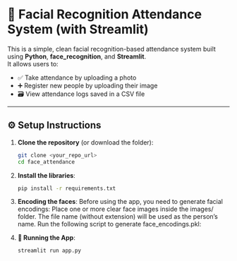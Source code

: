 # 🧠 Facial Recognition Attendance System (with Streamlit)

This is a simple, clean facial recognition-based attendance system built using **Python**, **face_recognition**, and **Streamlit**.  
It allows users to:
- ✅ Take attendance by uploading a photo
- ➕ Register new people by uploading their image
- 🗃️ View attendance logs saved in a CSV file

---

## ⚙️ Setup Instructions

1. **Clone the repository** (or download the folder):
   ```bash
   git clone <your_repo_url>
   cd face_attendance

2. **Install the libraries**:
   ```bash
   pip install -r requirements.txt

3. **Encoding the faces**:
Before using the app, you need to generate facial encodings:
Place one or more clear face images inside the images/ folder.
The file name (without extension) will be used as the person’s name.
Run the following script to generate face_encodings.pkl:

4. **🚀 Running the App**:
   ```bash
   streamlit run app.py


